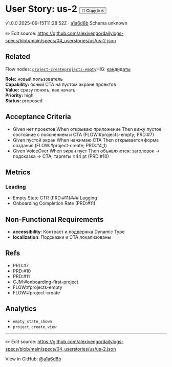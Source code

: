 # User Story: us-2 <button class="copy-link" aria-label="Copy page link" onclick="window.spechubCopyLink && window.spechubCopyLink()">🔗 Copy link</button>

<p class="badges">
  <span class="badge version">v1.0.0</span>
  <span class="badge build">2025-09-15T11:28:52Z · <a href="https://github.com/alexivengo/dailylogs-specs/commit/a1a6d8b" target="_blank" rel="noopener" class="sha">a1a6d8b</a></span>
  <span class="badge schema unknown">Schema unknown</span>
</p>

✏️ Edit source: https://github.com/alexivengo/dailylogs-specs/blob/main/specs/04_userstories/us/us-2.json
## Related
Flow nodes:
<span class="chip">[`project-create`](../flow/nodes/project-create.md)</span><span class="chip">[`projects-empty`](../flow/nodes/projects-empty.md)</span>HIG: <span class="chip"><a href="../hig/us-2.md">кандидаты</a></span>

**Role:** новый пользователь  
**Capability:** ясный CTA на пустом экране проектов  
**Value:** сразу понять, как начать  
**Priority:** high  
**Status:** proposed

## Acceptance Criteria
- Given нет проектов When открываю приложение Then вижу пустое состояние с пояснением и CTA (FLOW:#projects-empty; PRD:#7)
- Given пустой экран When нажимаю CTA Then открывается форма создания (FLOW:#project-create; PRD:#4_1)
- Given VoiceOver When экран пуст Then объявляются: заголовок → подсказка → CTA; таргеты ≥44 pt (PRD:#10)

## Metrics
### Leading
- Empty State CTR (PRD:#11)### Lagging
- Onboarding Completion Rate (PRD:#11)
## Non-Functional Requirements
- **accessibility**: Контраст и поддержка Dynamic Type
- **localization**: Подсказки и CTA локализованы

## Refs
- PRD:#7
- PRD:#10
- PRD:#11
- CJM:#onboarding-first-project
- FLOW:#projects-empty
- FLOW:#project-create

## Analytics
- `empty_state_shown`
- `project_create_view`

---
✏️ Edit source: https://github.com/alexivengo/dailylogs-specs/blob/main/specs/04_userstories/us/us-2.json

<p class="page-meta">
  View in GitHub: <a href="https://github.com/alexivengo/dailylogs-specs/commit/a1a6d8b" target="_blank" rel="noopener">@a1a6d8b</a></p>